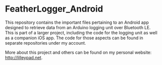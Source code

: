 # FeatherLogger_Android

This repository contains the important files pertaining to an Android app designed to retrieve data from an Arduino logging unit over Bluetooth LE. This is part of a larger project, including the code for the logging unit as well as a companion iOS app. The code for those aspects can be found in separate repositories under my account.

More about this project and others can be found on my personal website: http://lilleypad.net.

